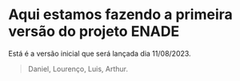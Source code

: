 # Aqui estamos fazendo a primeira versão do projeto ENADE 
Está é a versão inicial que será lançada dia 11/08/2023. 
> Daniel, Lourenço, Luis, Arthur.

